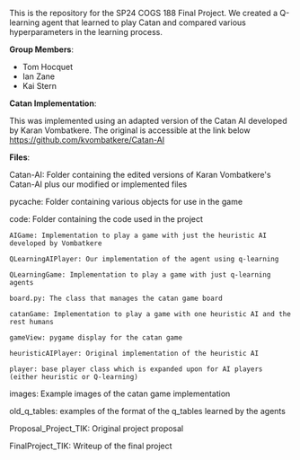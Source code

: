 This is the repository for the SP24 COGS 188 Final Project. We created a Q-learning agent that learned to play Catan and compared various hyperparameters in the learning process.


**Group Members**: 
- Tom Hocquet
- Ian Zane
- Kai Stern

**Catan Implementation**:

This was implemented using an adapted version of the Catan AI developed by Karan Vombatkere. The original is accessible at the link below
https://github.com/kvombatkere/Catan-AI


**Files**:

Catan-AI: Folder containing the edited versions of Karan Vombatkere's Catan-AI plus our modified or implemented files

  pycache: Folder containing various objects for use in the game
  
  code: Folder containing the code used in the project
  
    AIGame: Implementation to play a game with just the heuristic AI developed by Vombatkere
    
    QLearningAIPlayer: Our implementation of the agent using q-learning
    
    QLearningGame: Implementation to play a game with just q-learning agents
    
    board.py: The class that manages the catan game board
    
    catanGame: Implementation to play a game with one heuristic AI and the rest humans
    
    gameView: pygame display for the catan game
    
    heuristicAIPlayer: Original implementation of the heuristic AI
    
    player: base player class which is expanded upon for AI players (either heuristic or Q-learning)
    
  images: Example images of the catan game implementation
  
  old_q_tables: examples of the format of the q_tables learned by the agents
  
Proposal_Project_TIK: Original project proposal

FinalProject_TIK: Writeup of the final project
